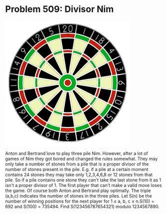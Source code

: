 # Problem 509: Divisor Nim

![problem](problem.gif)

Anton and Bertrand love to play three pile Nim. However, after a lot of
games of Nim they got bored and changed the rules somewhat. They may
only take a number of stones from a pile that is a proper divisor of the
number of stones present in the pile. E.g. if a pile at a certain moment
contains 24 stones they may take only 1,2,3,4,6,8 or 12 stones from that
pile. So if a pile contains one stone they can't take the last stone
from it as 1 isn't a proper divisor of 1. The first player that can't
make a valid move loses the game. Of course both Anton and Bertrand play
optimally. The triple (a,b,c) indicates the number of stones in the
three piles. Let S(n) be the number of winning positions for the next
player for 1 ≤ a, b, c ≤ n.S(10) = 692 and S(100) = 735494. Find
S(123456787654321) modulo 1234567890.